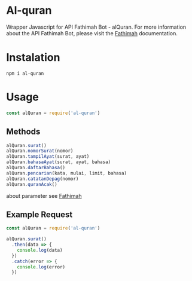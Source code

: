 # Al-quran

Wrapper Javascript for API Fathimah Bot - alQuran. For more information about the API Fathimah Bot, please visit the [Fathimah](https://fathimah.docs.apiary.io/#reference/alquran) documentation.

# Instalation

```cli
npm i al-quran
```
# Usage

```javascript
const alQuran = require('al-quran')
```

## Methods

```javascript
alQuran.surat()
alQuran.nomorSurat(nomor)
alQuran.tampilAyat(surat, ayat)
alQuran.bahasaAyat(surat, ayat, bahasa)
alQuran.daftarBahasa()
alQuran.pencarian(kata, mulai, limit, bahasa)
alQuran.catatanDepag(nomor)
alQuran.quranAcak()
```

about parameter see [Fathimah](https://fathimah.docs.apiary.io/#reference/alquran)


## Example Request

```javascript
const alQuran = require('al-quran')

alQuran.surat()
  .then(data => {
    console.log(data)
  })
  .catch(error => {
    console.log(error)
  })
```
